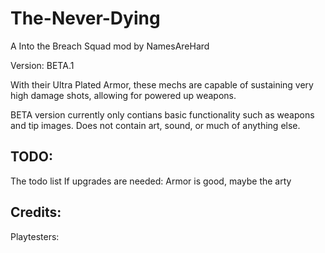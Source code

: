 # The-Never-Dying
A Into the Breach Squad mod by NamesAreHard

Version: BETA.1

With their Ultra Plated Armor, these mechs are capable of sustaining very high damage shots, allowing for powered up weapons.

BETA version currently only contians basic functionality such as weapons and tip images. 
Does not contain art, sound, or much of anything else.

## TODO:
The todo list
If upgrades are needed:
Armor is good, maybe the arty


## Credits:
Playtesters:
